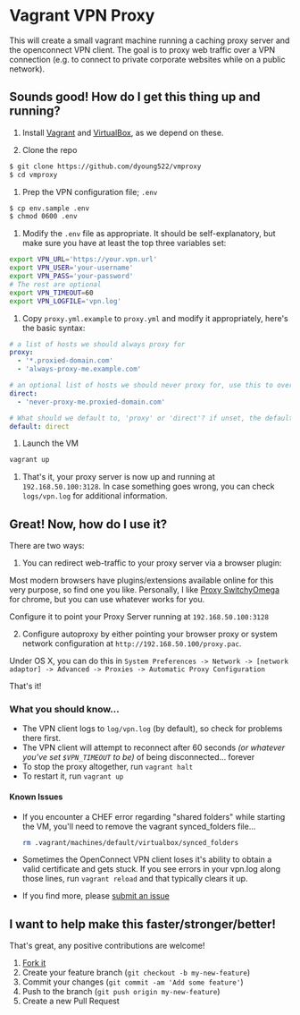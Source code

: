 
# Vagrant VPN Proxy

This will create a small vagrant machine running a caching proxy server and  the openconnect VPN client. The goal is to proxy web traffic over a VPN connection (e.g. to connect to private corporate websites while on a public network).

## Sounds good! How do I get this thing up and running?

1. Install [Vagrant](http://www.vagrantup.com) and [VirtualBox](http://www.virtualbox.org), as we depend on these.

1. Clone the repo

  ```sh
  $ git clone https://github.com/dyoung522/vmproxy
  $ cd vmproxy
  ```

1. Prep the VPN configuration file; `.env`

  ```sh
  $ cp env.sample .env
  $ chmod 0600 .env
  ```

1. Modify the `.env` file as appropriate. It should be self-explanatory, but make sure you have at least the top three variables set:

  ```sh
  export VPN_URL='https://your.vpn.url'
  export VPN_USER='your-username'
  export VPN_PASS='your-password'
  # The rest are optional
  export VPN_TIMEOUT=60
  export VPN_LOGFILE='vpn.log'
  ```

1. Copy `proxy.yml.example` to `proxy.yml` and modify it appropriately, here's the basic syntax:

  ```yaml
  # a list of hosts we should always proxy for
  proxy:
    - '*.proxied-domain.com'
    - 'always-proxy-me.example.com'

  # an optional list of hosts we should never proxy for, use this to override hosts in proxied domains
  direct:
    - 'never-proxy-me.proxied-domain.com'

  # What should we default to, 'proxy' or 'direct'? if unset, the default is 'direct'
  default: direct
  ```
  
1. Launch the VM

  ```sh
  vagrant up
  ```
  
1. That's it, your proxy server is now up and running at `192.168.50.100:3128`. In case something goes wrong, you can check `logs/vpn.log` for additional information.

## Great! Now, how do I use it?

There are two ways:

1. You can redirect web-traffic to your proxy server via a browser plugin:

  Most modern browsers have plugins/extensions available online for this very purpose, so find one you like. 
Personally, I like [Proxy SwitchyOmega](https://chrome.google.com/webstore/detail/proxy-switchyomega/padekgcemlokbadohgkifijomclgjgif) 
for chrome, but you can use whatever works for you.

  Configure it to point your Proxy Server running at `192.168.50.100:3128`

2. Configure autoproxy by either pointing your browser proxy or system network configuration at `http://192.168.50.100/proxy.pac`.

  Under OS X, you can do this in `System Preferences -> Network -> [network adaptor] -> Advanced -> Proxies -> Automatic Proxy Configuration`

That's it!

### What you should know...

- The VPN client logs to `log/vpn.log` (by default), so check for problems there first.
- The VPN client will attempt to reconnect after 60 seconds *(or whatever you've set `$VPN_TIMEOUT` to be)* of being disconnected... forever
- To stop the proxy altogether, run `vagrant halt`
- To restart it, run `vagrant up`

#### Known Issues

- If you encounter a CHEF error regarding "shared folders" while starting the VM, you'll need to
  remove the vagrant synced_folders file...

  ```sh
  rm .vagrant/machines/default/virtualbox/synced_folders
  ```
  
- Sometimes the OpenConnect VPN client loses it's ability to obtain a valid
  certificate and gets stuck. If you see errors in your vpn.log along those lines,
  run `vagrant reload` and that typically clears it up.

- If you find more, please [submit an issue](https://github.com/dyoung522/vmproxy/issues/new)
 
## I want to help make this faster/stronger/better!

That's great, any positive contributions are welcome!

1. [Fork it](https://github.com/dyoung522/vmproxy/fork)
2. Create your feature branch (`git checkout -b my-new-feature`)
3. Commit your changes (`git commit -am 'Add some feature'`)
4. Push to the branch (`git push origin my-new-feature`)
5. Create a new Pull Request
